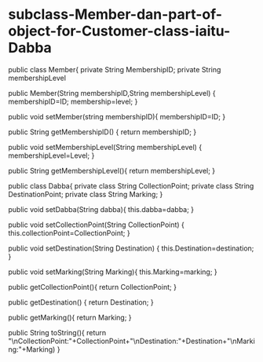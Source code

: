 # subclass-Member-dan-part-of-object-for-Customer-class-iaitu-Dabba

public class Member{
        private String MembershipID;
        private String membershipLevel

public Member(String membershipID,String membershipLevel)
{
	membershipID=ID;
	membership=level;
}

public void setMember(string membershipID){
	membershipID=ID;
}

public String getMembershipID()
{
     return membershipID;
}

public void setMembershipLevel(String membershipLevel)
{
	 membershipLevel=Level;
}

public String getMembershipLevel(){
	return membershipLevel;
}

public class Dabba{
	private class String CollectionPoint;
	private class String DestinationPoint;
	private class String Marking;
}

public void setDabba(String dabba){
	this.dabba=dabba;
}

public void setCollectionPoint(String CollectionPoint)
{
	this.collectionPoint=CollectionPoint;
}

public void setDestination(String Destination)
{
	this.Destination=destination;
}

public void setMarking(String Marking){
	this.Marking=marking;
}

public getCollectionPoint(){
	return CollectionPoint;
}

public getDestination()
{
	return Destination;
}

public getMarking(){
	return Marking;
}

public String toString(){
	return "\nCollectionPoint:"+CollectionPoint+"\nDestination:"+Destination+"\nMarking:"+Marking)
}

